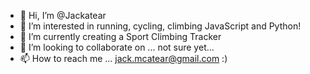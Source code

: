 - 👋 Hi, I’m @Jackatear
- 👀 I’m interested in running, cycling, climbing JavaScript and Python!
- 🌱 I’m currently creating a Sport Climbing Tracker
- 💞️ I’m looking to collaborate on ... not sure yet...
- 📫 How to reach me ... jack.mcatear@gmail.com :) 

<!---
Jackatear/Jackatear is a ✨ special ✨ repository because its `README.md` (this file) appears on your GitHub profile.
You can click the Preview link to take a look at your changes.
--->
